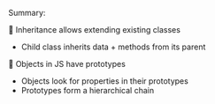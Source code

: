 Summary: 

 Inheritance allows extending existing classes
  - Child class inherits data + methods from its parent

 Objects in JS have prototypes
  - Objects look for properties in their prototypes
  - Prototypes form a hierarchical chain

